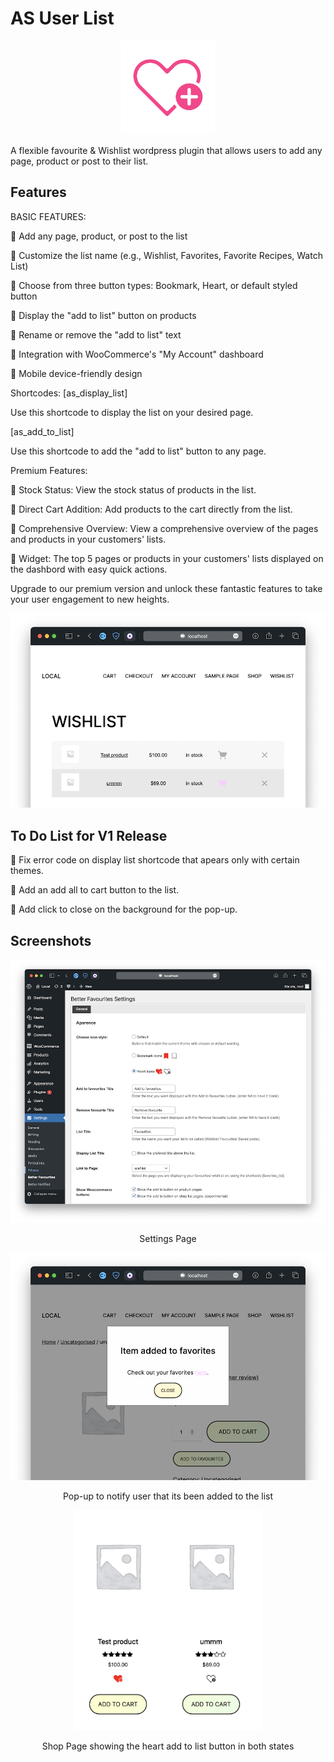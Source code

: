 # AS User List

<div align="center" width="100%">
    <img src="./public/icon.svg" width="150" alt="" />
</div>

A flexible favourite & Wishlist wordpress plugin that allows users to add any page, product or post to their list.


## Features
BASIC FEATURES:

🔷 Add any page, product, or post to the list

🔷 Customize the list name (e.g., Wishlist, Favorites, Favorite Recipes, Watch List)

🔷 Choose from three button types: Bookmark, Heart, or default styled button

🔷 Display the "add to list" button on products

🔷 Rename or remove the "add to list" text

🔷 Integration with WooCommerce's "My Account" dashboard

🔷 Mobile device-friendly design


Shortcodes:
[as_display_list]

Use this shortcode to display the list on your desired page.

[as_add_to_list]

Use this shortcode to add the "add to list" button to any page.


Premium Features:

🔷 Stock Status: View the stock status of products in the list.

🔷 Direct Cart Addition: Add products to the cart directly from the list.

🔷 Comprehensive Overview: View a comprehensive overview of the pages and products in your customers' lists.

🔷 Widget: The top 5 pages or products in your customers' lists displayed on the dashbord with easy quick actions.


Upgrade to our premium version and unlock these fantastic features to take your user engagement to new heights.


<div align="center" width="100%">
    <img src="public/Screenshot_0.png" alt="" />
</div>

## To Do List for V1 Release

🔷 Fix error code on display list shortcode that apears only with certain themes.

🔷 Add an add all to cart button to the list.

🔷 Add click to close on the background for the pop-up.


## Screenshots

<div align="center" width="100%">
    <img src="public/Screenshot_1.png" alt="" />
<p>Settings Page</p>
    <img src="public/Screenshot_2.png" alt="" />
<p>Pop-up to notify user that its been added to the list</p>
    <img src="public/Screenshot_3.png" alt="" width="60%"/>
<p>Shop Page showing the heart add to list button in both states</p>
</div>
